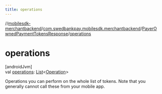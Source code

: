 ```yaml
---
title: operations
---
```

//[mobilesdk-merchantbackend](../../../index.html)/[com.swedbankpay.mobilesdk.merchantbackend](../index.html)/[PayerOwnedPaymentTokensResponse](index.html)/[operations](operations.html)



# operations



[androidJvm]\
val [operations](operations.html): [List](https://kotlinlang.org/api/latest/jvm/stdlib/kotlin.collections/-list/index.html)&lt;[Operation](../-operation/index.html)&gt;



Operations you can perform on the whole list of tokens. Note that you generally cannot call these from your mobile app.




